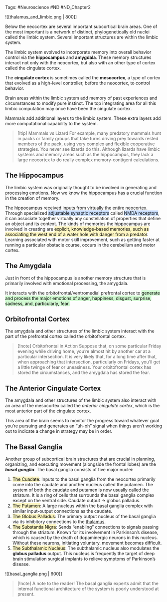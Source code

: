 Tags: #Neuroscience #ND #ND_Chapter2

![[thalamus_and_limbic.png | 800]]

Below the neocortex are several important subcortical brain areas. One of the most important is a network of distinct, phylogenetically old nuclei called the limbic system. Several important structures are within the limbic system.

The limbic system evolved to incorporate memory into overall behavior control via the **hippocampus** and **amygdala**. These memory structures interact not only with the neocortex, but also with an other type of cortex called the cingulate cortex.

The **cingulate cortex** is sometimes called the **mesocortex**, a type of cortex that evolved as a high-level controller, before the neocortex, to control behavior.

Brain areas within the limbic system add memory of past experiences and circumstances to modify pure instinct. The top integrating area for all this limbic computation may once have been the cingulate cortex.

Mammals add additional layers to the limbic system. These extra layers add more computational capability to the system.

>[!tip] Mammals vs Lizard
>For example, many predatory mammals hunt in packs or family groups that take turns driving prey towards rested members of the pack, using very complex and flexible cooperative strategies. You never see lizards do this. Although lizards have limbic systems and memory areas such as the hippocampus, they lack a large neocortex to do really complex memory-contigent calculations.

## The Hippocampus

The limbic system was originally thought to be involved in generating and processing emotions. Now we know the hippocampus has a crucial function in the creation of memory.

The hippocampus received inputs from virtually the entire neocortex. Through specialized <mark style="background: #ADCCFFA6;">adjustable synaptic receptors</mark> called <mark style="background: #ADCCFFA6;">NMDA receptors</mark>, it can associate together virtually any constellation of properties that define an object and its context. The kinds of memories the hippocampus are involved in creating are <mark style="background: #FFF3A3A6;">explicit, knowledge-based memories, such as associating the west end of a water hole with danger from a predator</mark>. Learning associated with motor skill improvement, such as getting faster at running a particular obstacle course, occurs in the cerebellum and motor cortex.

## The Amygdala

Just in front of the hippocampus is another memory structure that is primarily involved with emotional processing, the amygdala.

It interacts with the orbitofrontal/ventromedial prefrontal cortex to <mark style="background: #BBFABBA6;">generate and process the major emotions of anger, happiness, disgust, surprise, sadness, and, particularly, fear.</mark>

## Orbitofrontal Cortex

The amygdala and other structures of the limbic system interact with the part of the prefrontal cortex called the orbitofrontal cortex.

>[!note] Orbitofrontal in Action
>Suppose that, on some particular Friday evening while driving home, you’re almost hit by another car at a particular intersection. It is very likely that, for a long time after that, when approaching that intersection, particularly on Fridays, you’ll get a little twinge of fear or uneasiness. Your orbitofrontal cortex has stored the circumstances, and the amygdala has stored the fear.

## The Anterior Cingulate Cortex

The amygdala and other structures of the limbic system also interact with an area of the mesocortex called the _anterior cingulate cortex_, which is the most anterior part of the cingulate cortex.

This area of the brain seems to monitor the progress toward whatever goal you’re pursuing and generates an “uh-oh” signal when things aren’t working out to indicate a change in strategy may be in order.

## The Basal Ganglia

Another group of subcortical brain structures that are crucial in planning, organizing, and executing movement (alongside the frontal lobes) are the _**basal ganglia**_. The basal ganglia consists of five major nuclei:

1. <mark style="background: #FFF3A3A6;">The Cuadate</mark>: Inputs to the basal ganglia from the neocortex primarily come into the caudate and another nucleus called the putamen. The system of both the caudate and putamen is now usually called the striatum. It is a ring of cells that surrounds the basal ganglia complex except on the ventral side. Caudate output → globus palladus.
2. <mark style="background: #FFF3A3A6;">The Putamen</mark>: A large nucleus within the basal ganglia complex with similar input-output connections as the caudate.
3. <mark style="background: #FFF3A3A6;">The Globus Palladus</mark>: The primary output nucleus of the basal ganglia via its inhibitory connections to the [thalamus](https://www.notion.so/Thalamus-53519e3a34e24c419810597ad4f87e29).
4. <mark style="background: #FFF3A3A6;">The Substantia Nigra</mark>: Sends “enabling” connections to signals passing through the striatum. Known for its involvement in Parkinson’s disease, which is caused by the death of dopaminergic neurons in this nucleus. Without these neurons, initiating voluntary. movement becomes difficult.
5. <mark style="background: #FFF3A3A6;">The Subthalamic Nucleus</mark>: The subthalamic nucleus also modulates the **globus palladus** output. This nucleus is frequently the target of deep brain stimulation surgical implants to relieve symptoms of Parkinson’s disease.

![[basal_ganglia.png | 600]]

>[!note] A note to the reader!
>The basal ganglia experts admit that the internal functional architecture of the system is poorly understood at present.

